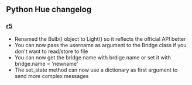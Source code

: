 ## Python Hue changelog ##

### [r5](https://code.google.com/p/studioimaginaire/source/detail?r=5) ###
  * Renamed the Bulb() object to Light() so it reflects the official API better
  * You can now pass the username as argument to the Bridge class if you don't want to read/store to file
  * You can now get the bridge name with brdige.name or set it with bridge.name = 'newname'
  * The set\_state method can now use a dictionary as first argument to send more complex messages
